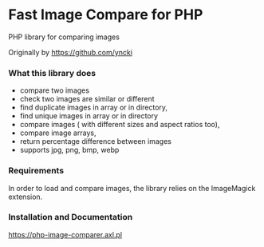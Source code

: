 # Fast Image Compare for PHP
PHP library for comparing images

Originally by https://github.com/yncki

### What this library does
- compare two images
- check two images are similar or different
- find duplicate images in array or in directory,
- find unique images in array or in directory  
- compare images ( with different sizes and aspect ratios too),
- compare image arrays,
- return percentage difference between images
- supports jpg, png, bmp, webp

### Requirements
In order to load and compare images, the library relies on the ImageMagick extension.

### Installation and Documentation 

https://php-image-comparer.axl.pl
